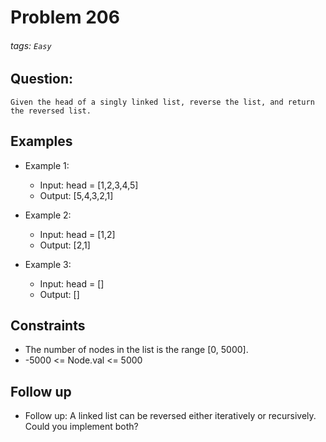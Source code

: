 # Problem 206
###### tags: `Easy`

## Question:
```
Given the head of a singly linked list, reverse the list, and return the reversed list.
```

## Examples
* Example 1:
	* Input: head = [1,2,3,4,5]
	* Output: [5,4,3,2,1]

* Example 2:
	* Input: head = [1,2]
	* Output: [2,1]

* Example 3:
	* Input: head = []
	* Output: []

## Constraints
* The number of nodes in the list is the range [0, 5000].
* -5000 <= Node.val <= 5000

## Follow up

* Follow up: A linked list can be reversed either iteratively or recursively. Could you implement both?
